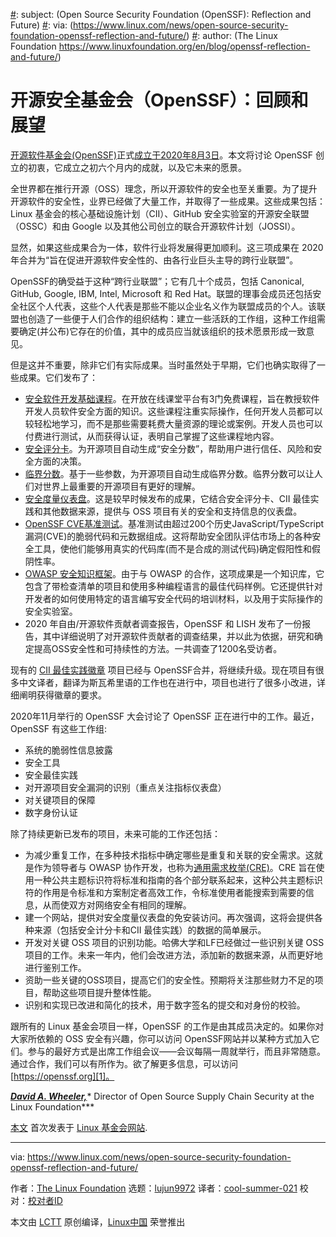 [#]: collector: (lujun9972)
[#]: translator: (cool-summer-021)
[#]: reviewer: ( )
[#]: publisher: ( )
[#]: url: ( )
[#]: subject: (Open Source Security Foundation (OpenSSF): Reflection and Future)
[#]: via: (https://www.linux.com/news/open-source-security-foundation-openssf-reflection-and-future/)
[#]: author: (The Linux Foundation https://www.linuxfoundation.org/en/blog/openssf-reflection-and-future/)

开源安全基金会（OpenSSF）：回顾和展望
======

[开源软件基金会(OpenSSF)][1]正式[成立于2020年8月3日][2]。本文将讨论 OpenSSF 创立的初衷，它成立之初六个月内的成就，以及它未来的愿景。

全世界都在推行开源（OSS）理念，所以开源软件的安全也至关重要。为了提升开源软件的安全性，业界已经做了大量工作，并取得了一些成果。这些成果包括：Linux 基金会的核心基础设施计划（CII）、GitHub 安全实验室的开源安全联盟（OSSC）和由 Google 以及其他公司创立的联合开源软件计划（JOSSI）。 

显然，如果这些成果合为一体，软件行业将发展得更加顺利。这三项成果在 2020 年合并为“旨在促进开源软件安全性的、由各行业巨头主导的跨行业联盟”。 

OpenSSF的确受益于这种“跨行业联盟”；它有几十个成员，包括 Canonical, GitHub, Google, IBM, Intel, Microsoft 和 Red Hat。联盟的理事会成员还包括安全社区个人代表，这些个人代表是那些不能以企业名义作为联盟成员的个人。该联盟也创造了一些便于人们合作的组织结构：建立一些活跃的工作组，这种工作组需要确定(并公布)它存在的价值，其中的成员应当就该组织的技术愿景形成一致意见。

但是这并不重要，除非它们有实际成果。当时虽然处于早期，它们也确实取得了一些成果。它们发布了：

  * [安全软件开发基础课程][3]。在开放在线课堂平台有3门免费课程，旨在教授软件开发人员软件安全方面的知识。这些课程注重实际操作，任何开发人员都可以较轻松地学习，而不是那些需要耗费大量资源的理论或案例。开发人员也可以付费进行测试，从而获得认证，表明自己掌握了这些课程地内容。
  * [安全评分卡][4]。为开源项目自动生成“安全分数”，帮助用户进行信任、风险和安全方面的决策。
  * [临界分数][5]。基于一些参数，为开源项目自动生成临界分数。临界分数可以让人们对世界上最重要的开源项目有更好的理解。
  * [安全度量仪表盘][6]。这是较早时候发布的成果，它结合安全评分卡、CII 最佳实践和其他数据来源，提供与 OSS 项目有关的安全和支持信息的仪表盘。
  * [OpenSSF CVE基准测试][7]。基准测试由超过200个历史JavaScript/TypeScript漏洞(CVE)的脆弱代码和元数据组成。这将帮助安全团队评估市场上的各种安全工具，使他们能够用真实的代码库(而不是合成的测试代码)确定假阳性和假阴性率。
  * [OWASP 安全知识框架][8]。由于与 OWASP 的合作，这项成果是一个知识库，它包含了带检查清单的项目和使用多种编程语言的最佳代码样例。它还提供针对开发者的如何使用特定的语言编写安全代码的培训材料，以及用于实际操作的安全实验室。
  * 2020 年自由/开源软件贡献者调查报告，OpenSSF 和 LISH 发布了一份报告，其中详细说明了对开源软件贡献者的调查结果，并以此为依据，研究和确定提高OSS安全性和可持续性的方法。一共调查了1200名受访者。



现有的 [CII 最佳实践徽章][10] 项目已经与 OpenSSF合并，将继续升级。现在项目有很多中文译者，翻译为斯瓦希里语的工作也在进行中，项目也进行了很多小改进，详细阐明获得徽章的要求。

2020年11月举行的 OpenSSF 大会讨论了 OpenSSF 正在进行中的工作。最近，OpenSSF 有这些工作组:

  * 系统的脆弱性信息披露
  * 安全工具
  * 安全最佳实践
  * 对开源项目安全漏洞的识别（重点关注指标仪表盘）
  * 对关键项目的保障
  * 数字身份认证



除了持续更新已发布的项目，未来可能的工作还包括：

  * 为减少重复工作，在多种技术指标中确定哪些是重复和关联的安全需求。这就是作为领导者与 OWASP 协作开发，也称为[通用需求枚举(CRE)][12]。CRE 旨在使用一种公共主题标识符将标准和指南的各个部分联系起来，这种公共主题标识符的作用是令标准和方案制定者高效工作，令标准使用者能搜索到需要的信息，从而使双方对网络安全有相同的理解。
  * 建一个网站，提供对安全度量仪表盘的免安装访问。再次强调，这将会提供各种来源（包括安全计分卡和CII 最佳实践）的数据的简单展示。
  * 开发对关键 OSS 项目的识别功能。哈佛大学和LF已经做过一些识别关键 OSS 项目的工作。未来一年内，他们会改进方法，添加新的数据来源，从而更好地进行鉴别工作。
  * 资助一些关键的OSS项目，提高它们的安全性。预期将关注那些财力不足的项目，帮助这些项目提升整体性能。
  * 识别和实现已改进和简化的技术，用于数字签名的提交和对身份的校验。



跟所有的 Linux 基金会项目一样，OpenSSF 的工作是由其成员决定的。如果你对大家所依赖的 OSS 安全有兴趣，你可以访问 OpenSSF网站并以某种方式加入它们。参与的最好方式是出席工作组会议——会议每隔一周就举行，而且非常随意。通过合作，我们可以有所作为。欲了解更多信息，可以访问 [https://openssf.org][1]。

_[**David A. Wheeler,**][13]_* Director of Open Source Supply Chain Security at the Linux Foundation***

[本文][14] 首次发表于 [Linux 基金会网站][15].

--------------------------------------------------------------------------------

via: https://www.linux.com/news/open-source-security-foundation-openssf-reflection-and-future/

作者：[The Linux Foundation][a]
选题：[lujun9972][b]
译者：[cool-summer-021](https://github.com/cool-summer-021)
校对：[校对者ID](https://github.com/校对者ID)

本文由 [LCTT](https://github.com/LCTT/TranslateProject) 原创编译，[Linux中国](https://linux.cn/) 荣誉推出

[a]: https://www.linuxfoundation.org/en/blog/openssf-reflection-and-future/
[b]: https://github.com/lujun9972
[1]: https://openssf.org/
[2]: https://www.linuxfoundation.org/en/press-release/technology-and-enterprise-leaders-combine-efforts-to-improve-open-source-security/
[3]: https://openssf.org/blog/2020/10/29/announcing-secure-software-development-edx-course-sign-up-today/
[4]: https://openssf.org/blog/2020/11/06/security-scorecards-for-open-source-projects/
[5]: https://github.com/ossf/criticality_score
[6]: https://github.com/ossf/Project-Security-Metrics
[7]: https://openssf.org/blog/2020/12/09/introducing-the-openssf-cve-benchmark/
[8]: https://owasp.org/www-project-security-knowledge-framework/
[9]: https://www.linuxfoundation.org/en/press-release/new-open-source-contributor-report-from-linux-foundation-and-harvard-identifies-motivations-and-opportunities-for-improving-software-security/
[10]: https://bestpractices.coreinfrastructure.org/
[11]: https://openssf.org/blog/2020/11/23/openssf-town-hall-recording-now-available/
[12]: https://owasp.org/www-project-integration-standards/
[13]: mailto:dwheeler@linuxfoundation.org
[14]: https://www.linuxfoundation.org/en/blog/openssf-reflection-and-future/
[15]: https://www.linuxfoundation.org/

